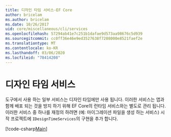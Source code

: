 ```yaml
---
title: 디자인 타임 서비스-EF Core
author: bricelam
ms.author: bricelam
ms.date: 10/26/2017
uid: core/miscellaneous/cli/services
ms.openlocfilehash: 57294ab41e7c251b1dafae9d573aa98676c5d939
ms.sourcegitcommit: cc0ff36e46e9ed3527638f7208000e8521faef2e
ms.translationtype: MT
ms.contentlocale: ko-KR
ms.lasthandoff: 03/06/2020
ms.locfileid: "78414208"
---
```

# <a name="design-time-services"></a>디자인 타임 서비스

도구에서 사용 하는 일부 서비스는 디자인 타임에만 사용 됩니다. 이러한 서비스는 앱과 함께 배포 되는 것을 방지 하기 위해 EF Core의 런타임 서비스와는 별도로 관리 됩니다. 이러한 서비스 중 하나를 재정의 하려면 (예: 마이그레이션 파일을 생성 하는 서비스) 시작 프로젝트에 `IDesignTimeServices`의 구현을 추가 합니다.

[!code-csharp[Main](../../../../samples/core/Miscellaneous/CommandLine/DesignTimeServices.cs)]

